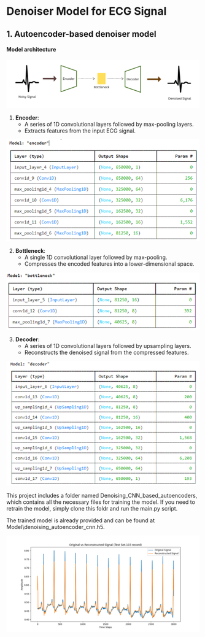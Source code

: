# Denoiser Model for ECG Signal

## 1. Autoencoder-based denoiser model

#### Model architecture

![alt text](<Images/Encoder (3).png>)

1. **Encoder**: 
    - A series of 1D convolutional layers followed by max-pooling layers.
    - Extracts features from the input ECG signal.

![Encoder](Images/image.png)

2. **Bottleneck**: 
    - A single 1D convolutional layer followed by max-pooling.
    - Compresses the encoded features into a lower-dimensional space.

![Bottleneck](Images/image-1.png)

3. **Decoder**: 
    - A series of 1D convolutional layers followed by upsampling layers.
    - Reconstructs the denoised signal from the compressed features.

![Decoder](Images/image-2.png)

This project includes a folder named Denoising_CNN_based_autoencoders, which contains all the necessary files for training the model. If you need to retrain the model, simply clone this foldr and run the main.py script.

The trained model is already provided and can be found at Model\denoising_autoencoder_cnn.h5.


![alt text](Images/reconstructed.png)